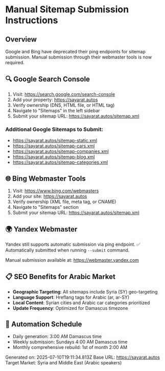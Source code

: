 # Manual Sitemap Submission Instructions
      
## Overview
Google and Bing have deprecated their ping endpoints for sitemap submission.
Manual submission through their webmaster tools is now required.

## 🔍 Google Search Console

1. Visit: https://search.google.com/search-console
2. Add your property: https://sayarat.autos
3. Verify ownership (DNS, HTML file, or HTML tag)
4. Navigate to "Sitemaps" in the left sidebar
5. Submit your sitemap URL: https://sayarat.autos/sitemap.xml

### Additional Google Sitemaps to Submit:
- https://sayarat.autos/sitemap-static.xml
- https://sayarat.autos/sitemap-cars.xml
- https://sayarat.autos/sitemap-companies.xml
- https://sayarat.autos/sitemap-blog.xml
- https://sayarat.autos/sitemap-categories.xml

## 🌐 Bing Webmaster Tools

1. Visit: https://www.bing.com/webmasters
2. Add your site: https://sayarat.autos
3. Verify ownership (XML file, meta tag, or CNAME)
4. Navigate to "Sitemaps" section
5. Submit your sitemap URL: https://sayarat.autos/sitemap.xml

## 🌍 Yandex Webmaster

Yandex still supports automatic submission via ping endpoint.
✅ Automatically submitted when running `--submit` command.

Manual submission available at: https://webmaster.yandex.com

## 📋 SEO Benefits for Arabic Market

- **Geographic Targeting**: All sitemaps include Syria (SY) geo-targeting
- **Language Support**: Hreflang tags for Arabic (ar, ar-SY)
- **Local Content**: Syrian cities and Arabic car categories prioritized
- **Update Frequency**: Optimized for Damascus timezone

## 🔄 Automation Schedule

- Daily generation: 3:00 AM Damascus time
- Weekly submission: Sundays 4:00 AM Damascus time
- Monthly comprehensive rebuild: 1st of month 2:00 AM

Generated on: 2025-07-10T19:11:34.813Z
Base URL: https://sayarat.autos
Target Market: Syria and Middle East (Arabic speakers)
